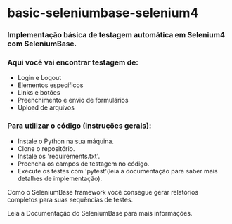 # basic-seleniumbase-selenium4
<h3>Implementação básica de testagem automática em Selenium4 com SeleniumBase.</h3> 

<h3> Aqui você vai encontrar testagem de: </h3>
<ul>
  <li>Login e Logout</li>
  <li>Elementos específicos</li>
  <li>Links e botões</li>
  <li>Preenchimento e envio de formulários</li>
  <li>Upload de arquivos</li>
</ul>

<h3> Para utilizar o código (instruções gerais): </h3>
<ul>
  <li>Instale o Python na sua máquina.</li>
  <li>Clone o repositório.</li>
  <li>Instale os 'requirements.txt'.</li>
  <li>Preencha os campos de testagem no código.</li>
  <li>Execute os testes com 'pytest'(leia a documentação para saber mais detalhes de implementação).</li>
</ul>

<p>Como o SeleniumBase framework você consegue gerar relatórios completos para suas sequências de testes.</p>
<p>Leia a Documentação do SeleniumBase para mais informações.</p>

